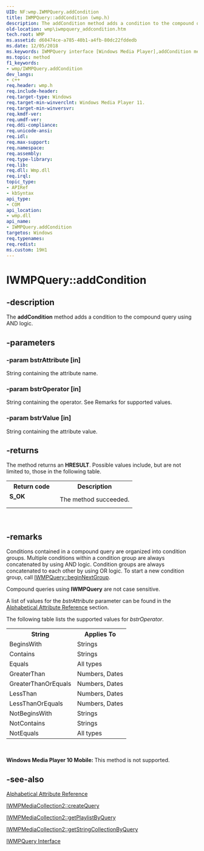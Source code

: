 ```yaml
---
UID: NF:wmp.IWMPQuery.addCondition
title: IWMPQuery::addCondition (wmp.h)
description: The addCondition method adds a condition to the compound query using AND logic.
old-location: wmp\iwmpquery_addcondition.htm
tech.root: WMP
ms.assetid: d60474ce-a785-40b1-a4fb-80dc22fddedb
ms.date: 12/05/2018
ms.keywords: IWMPQuery interface [Windows Media Player],addCondition method, IWMPQuery.addCondition, IWMPQuery::addCondition, IWMPQueryaddCondition, addCondition, addCondition method [Windows Media Player], addCondition method [Windows Media Player],IWMPQuery interface, wmp.iwmpquery_addcondition, wmp/IWMPQuery::addCondition
ms.topic: method
f1_keywords:
- wmp/IWMPQuery.addCondition
dev_langs:
- c++
req.header: wmp.h
req.include-header: 
req.target-type: Windows
req.target-min-winverclnt: Windows Media Player 11.
req.target-min-winversvr: 
req.kmdf-ver: 
req.umdf-ver: 
req.ddi-compliance: 
req.unicode-ansi: 
req.idl: 
req.max-support: 
req.namespace: 
req.assembly: 
req.type-library: 
req.lib: 
req.dll: Wmp.dll
req.irql: 
topic_type:
- APIRef
- kbSyntax
api_type:
- COM
api_location:
- wmp.dll
api_name:
- IWMPQuery.addCondition
targetos: Windows
req.typenames: 
req.redist: 
ms.custom: 19H1
---
```


# IWMPQuery::addCondition


## -description



The <b>addCondition</b> method adds a condition to the compound query using AND logic.




## -parameters




### -param bstrAttribute [in]

String containing the attribute name.


### -param bstrOperator [in]

String containing the operator. See Remarks for supported values.


### -param bstrValue [in]

String containing the attribute value.


## -returns



The method returns an <b>HRESULT</b>. Possible values include, but are not limited to, those in the following table.

<table>
<tr>
<th>Return code</th>
<th>Description</th>
</tr>
<tr>
<td width="40%">
<dl>
<dt><b>S_OK</b></dt>
</dl>
</td>
<td width="60%">
The method succeeded.

</td>
</tr>
</table>
 




## -remarks



Conditions contained in a compound query are organized into condition groups. Multiple conditions within a condition group are always concatenated by using AND logic. Condition groups are always concatenated to each other by using OR logic. To start a new condition group, call <a href="https://docs.microsoft.com/windows/desktop/api/wmp/nf-wmp-iwmpquery-beginnextgroup">IWMPQuery::beginNextGroup</a>.

Compound queries using <b>IWMPQuery</b> are not case sensitive.

A list of values for the <i>bstrAttribute</i> parameter can be found in the <a href="https://docs.microsoft.com/windows/desktop/WMP/alphabetical-attribute-reference">Alphabetical Attribute Reference</a> section.

The following table lists the supported values for <i>bstrOperator</i>.

<table>
<tr>
<th>String
            </th>
<th>Applies To
            </th>
</tr>
<tr>
<td>BeginsWith</td>
<td>Strings</td>
</tr>
<tr>
<td>Contains</td>
<td>Strings</td>
</tr>
<tr>
<td>Equals</td>
<td>All types</td>
</tr>
<tr>
<td>GreaterThan</td>
<td>Numbers, Dates</td>
</tr>
<tr>
<td>GreaterThanOrEquals</td>
<td>Numbers, Dates</td>
</tr>
<tr>
<td>LessThan</td>
<td>Numbers, Dates</td>
</tr>
<tr>
<td>LessThanOrEquals</td>
<td>Numbers, Dates</td>
</tr>
<tr>
<td>NotBeginsWith</td>
<td>Strings</td>
</tr>
<tr>
<td>NotContains</td>
<td>Strings</td>
</tr>
<tr>
<td>NotEquals</td>
<td>All types</td>
</tr>
</table>
 

<b>Windows Media Player 10 Mobile: </b>This method is not supported.




## -see-also




<a href="https://docs.microsoft.com/windows/desktop/WMP/alphabetical-attribute-reference">Alphabetical Attribute Reference</a>



<a href="https://docs.microsoft.com/windows/desktop/api/wmp/nf-wmp-iwmpmediacollection2-createquery">IWMPMediaCollection2::createQuery</a>



<a href="https://docs.microsoft.com/windows/desktop/api/wmp/nf-wmp-iwmpmediacollection2-getplaylistbyquery">IWMPMediaCollection2::getPlaylistByQuery</a>



<a href="https://docs.microsoft.com/windows/desktop/api/wmp/nf-wmp-iwmpmediacollection2-getstringcollectionbyquery">IWMPMediaCollection2::getStringCollectionByQuery</a>



<a href="https://docs.microsoft.com/windows/desktop/api/wmp/nn-wmp-iwmpquery">IWMPQuery Interface</a>
 

 

